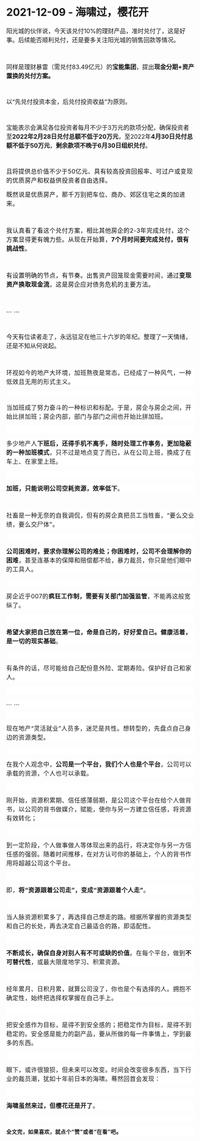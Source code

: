 # 2021-12-09 - 海啸过，樱花开

<p style="visibility: visible;"><span style="font-size: 16px; visibility: visible;">阳光城的伙伴说，今天该兑付10%的理财产品，准时兑付了，这是好事。后续能否顺利兑付，还是要多关注阳光城的销售回款等情况。</span></p><p style="visibility: visible;"><span style="font-size: 16px; visibility: visible;"><br style="visibility: visible;"></span></p><p style="visibility: visible;"><span style="font-size: 16px; visibility: visible;">同样是理财暴雷（需兑付83.49亿元）的<strong style="visibility: visible;">宝能集团</strong>，提出<strong style="visibility: visible;">现金分期+资产置换的兑付方案。</strong></span></p><p style="visibility: visible;"><br style="visibility: visible;"></p><p style="visibility: visible;"><span style="font-size: 16px; visibility: visible;">以“先兑付投资本金，后兑付投资收益”为原则。<span style="font-size: 16px; visibility: visible;"></span></span></p><p style="visibility: visible;"><br style="visibility: visible;"></p><p style="visibility: visible;"><span style="font-size: 16px; visibility: visible;">宝能表示会满足各位投资者每月不少于3万元的款项分配，确保投资者至<strong style="visibility: visible;">2022年2月28日兑付总额不低于20万元</strong>，至2022年<strong style="visibility: visible;">4月30日兑付总额不低于50万元</strong>，<strong style="visibility: visible;">剩余款项不晚于6月30日组织兑付</strong>。</span></p><p style="visibility: visible;"><br style="visibility: visible;"></p><p style="visibility: visible;"><span style="font-size: 16px; visibility: visible;">且</span><span style="font-size: 16px; background: 0px center rgb(255, 255, 255); color: rgb(14, 14, 14); font-family: inherit; font-style: inherit; font-variant: inherit; font-weight: inherit; letter-spacing: 0.544px; outline: 0px; max-width: 100%; border-width: 0px; border-style: initial; border-color: initial; vertical-align: baseline; font-stretch: inherit; line-height: inherit; box-sizing: border-box !important; overflow-wrap: break-word !important; visibility: visible;">将提供总价值不少于</span><span style="font-size: 16px; background-color: rgb(255, 255, 255); color: rgb(14, 14, 14); font-family: inherit; font-style: inherit; font-variant-ligatures: inherit; font-variant-caps: inherit; font-weight: inherit; letter-spacing: 0.544px; visibility: visible;">50</span><span style="font-size: 16px; background: 0px center rgb(255, 255, 255); color: rgb(14, 14, 14); font-family: inherit; font-style: inherit; font-variant: inherit; font-weight: inherit; letter-spacing: 0.544px; outline: 0px; max-width: 100%; border-width: 0px; border-style: initial; border-color: initial; vertical-align: baseline; font-stretch: inherit; line-height: inherit; box-sizing: border-box !important; overflow-wrap: break-word !important; visibility: visible;">亿元、具有较高投资回报率、可过户或变现的优质房产和权益供投资者自由选择。</span></p><p style="visibility: visible;"><span style="font-family: inherit; font-size: 16px; background: 0px center rgb(255, 255, 255); color: rgb(14, 14, 14); font-style: inherit; font-variant: inherit; font-weight: inherit; letter-spacing: 0.544px; outline: 0px; max-width: 100%; border-width: 0px; border-style: initial; border-color: initial; vertical-align: baseline; font-stretch: inherit; line-height: inherit; box-sizing: border-box !important; overflow-wrap: break-word !important; visibility: visible;"></span></p><p style="visibility: visible;"><span style="background: 0px center rgb(255, 255, 255); color: rgb(14, 14, 14); font-family: inherit; font-style: inherit; font-variant: inherit; font-weight: inherit; letter-spacing: 0.544px; outline: 0px; max-width: 100%; border-width: 0px; border-style: initial; border-color: initial; vertical-align: baseline; font-stretch: inherit; line-height: inherit; font-size: 16px; box-sizing: border-box !important; overflow-wrap: break-word !important; visibility: visible;">既然说是优质房产，那千万别把车位、商办、郊区住宅之类的加进来。</span></p><p style="visibility: visible;"><span style="font-size: 16px; background: 0px center rgb(255, 255, 255); color: rgb(14, 14, 14); font-family: inherit; font-style: inherit; font-variant: inherit; font-weight: inherit; letter-spacing: 0.544px; outline: 0px; max-width: 100%; border-width: 0px; border-style: initial; border-color: initial; vertical-align: baseline; font-stretch: inherit; line-height: inherit; box-sizing: border-box !important; overflow-wrap: break-word !important; visibility: visible;"><br style="visibility: visible;"></span></p><p style="visibility: visible;"><span style="font-size: 16px; background: 0px center rgb(255, 255, 255); color: rgb(14, 14, 14); font-family: inherit; font-style: inherit; font-variant: inherit; font-weight: inherit; letter-spacing: 0.544px; outline: 0px; max-width: 100%; border-width: 0px; border-style: initial; border-color: initial; vertical-align: baseline; font-stretch: inherit; line-height: inherit; box-sizing: border-box !important; overflow-wrap: break-word !important; visibility: visible;">我认真看了看这个兑付方案，相比其他房企的2-3年完成兑付，这个方案显得更有魄力些。从现在开始算，<strong style="visibility: visible;">7个月时间要完成兑付，很有挑战性</strong>。</span></p><p style="visibility: visible;"><span style="font-size: 16px; background: 0px center rgb(255, 255, 255); color: rgb(14, 14, 14); font-family: inherit; font-style: inherit; font-variant: inherit; font-weight: inherit; letter-spacing: 0.544px; outline: 0px; max-width: 100%; border-width: 0px; border-style: initial; border-color: initial; vertical-align: baseline; font-stretch: inherit; line-height: inherit; box-sizing: border-box !important; overflow-wrap: break-word !important; visibility: visible;"><br style="visibility: visible;"></span></p><p style="visibility: visible;"><span style="font-size: 16px; background: 0px center rgb(255, 255, 255); color: rgb(14, 14, 14); font-family: inherit; font-style: inherit; font-variant: inherit; font-weight: inherit; letter-spacing: 0.544px; outline: 0px; max-width: 100%; border-width: 0px; border-style: initial; border-color: initial; vertical-align: baseline; font-stretch: inherit; line-height: inherit; box-sizing: border-box !important; overflow-wrap: break-word !important; visibility: visible;">有设置明确的节点，有节奏。出售资产回笼现金需要时间，<span style="outline: 0px; max-width: 100%; font-family: -apple-system, BlinkMacSystemFont, &quot;Helvetica Neue&quot;, &quot;PingFang SC&quot;, &quot;Hiragino Sans GB&quot;, &quot;Microsoft YaHei UI&quot;, &quot;Microsoft YaHei&quot;, Arial, sans-serif; font-size: 16px; letter-spacing: 0.544px; background-color: rgb(255, 255, 255); box-sizing: border-box !important; overflow-wrap: break-word !important; visibility: visible;">通</span><span style="outline: 0px; max-width: 100%; font-family: -apple-system, BlinkMacSystemFont, &quot;Helvetica Neue&quot;, &quot;PingFang SC&quot;, &quot;Hiragino Sans GB&quot;, &quot;Microsoft YaHei UI&quot;, &quot;Microsoft YaHei&quot;, Arial, sans-serif; font-size: 16px; letter-spacing: 0.544px; background-color: rgb(255, 255, 255); box-sizing: border-box !important; overflow-wrap: break-word !important; visibility: visible;">过</span><strong style="outline: 0px; max-width: 100%; font-family: -apple-system, BlinkMacSystemFont, &quot;Helvetica Neue&quot;, &quot;PingFang SC&quot;, &quot;Hiragino Sans GB&quot;, &quot;Microsoft YaHei UI&quot;, &quot;Microsoft YaHei&quot;, Arial, sans-serif; font-size: 16px; letter-spacing: 0.544px; white-space: normal; background-color: rgb(255, 255, 255); box-sizing: border-box !important; overflow-wrap: break-word !important; visibility: visible;">变现资产换取现金流</strong><span style="outline: 0px; max-width: 100%; font-family: -apple-system, BlinkMacSystemFont, &quot;Helvetica Neue&quot;, &quot;PingFang SC&quot;, &quot;Hiragino Sans GB&quot;, &quot;Microsoft YaHei UI&quot;, &quot;Microsoft YaHei&quot;, Arial, sans-serif; font-size: 16px; letter-spacing: 0.544px; background-color: rgb(255, 255, 255); box-sizing: border-box !important; overflow-wrap: break-word !important; visibility: visible;">，这是</span><span style="outline: 0px; max-width: 100%; font-family: -apple-system, BlinkMacSystemFont, &quot;Helvetica Neue&quot;, &quot;PingFang SC&quot;, &quot;Hiragino Sans GB&quot;, &quot;Microsoft YaHei UI&quot;, &quot;Microsoft YaHei&quot;, Arial, sans-serif; font-size: 16px; letter-spacing: 0.544px; background-color: rgb(255, 255, 255); box-sizing: border-box !important; overflow-wrap: break-word !important; visibility: visible;">房企应对债务危机</span><span style="outline: 0px; max-width: 100%; font-family: -apple-system, BlinkMacSystemFont, &quot;Helvetica Neue&quot;, &quot;PingFang SC&quot;, &quot;Hiragino Sans GB&quot;, &quot;Microsoft YaHei UI&quot;, &quot;Microsoft YaHei&quot;, Arial, sans-serif; font-size: 16px; letter-spacing: 0.544px; background-color: rgb(255, 255, 255); box-sizing: border-box !important; overflow-wrap: break-word !important; visibility: visible;">的主要</span><span style="outline: 0px; max-width: 100%; font-family: -apple-system, BlinkMacSystemFont, &quot;Helvetica Neue&quot;, &quot;PingFang SC&quot;, &quot;Hiragino Sans GB&quot;, &quot;Microsoft YaHei UI&quot;, &quot;Microsoft YaHei&quot;, Arial, sans-serif; font-size: 16px; letter-spacing: 0.544px; background-color: rgb(255, 255, 255); box-sizing: border-box !important; overflow-wrap: break-word !important; visibility: visible;">方法</span>。</span></p><p style="visibility: visible;"><span style="font-size: 16px; background: 0px center rgb(255, 255, 255); color: rgb(14, 14, 14); font-family: inherit; font-style: inherit; font-variant: inherit; font-weight: inherit; letter-spacing: 0.544px; outline: 0px; max-width: 100%; border-width: 0px; border-style: initial; border-color: initial; vertical-align: baseline; font-stretch: inherit; line-height: inherit; box-sizing: border-box !important; overflow-wrap: break-word !important; visibility: visible;"><br style="visibility: visible;"></span></p><p style="visibility: visible;"><span style="font-size: 16px; background: 0px center rgb(255, 255, 255); color: rgb(14, 14, 14); font-family: inherit; font-style: inherit; font-variant: inherit; font-weight: inherit; letter-spacing: 0.544px; outline: 0px; max-width: 100%; border-width: 0px; border-style: initial; border-color: initial; vertical-align: baseline; font-stretch: inherit; line-height: inherit; box-sizing: border-box !important; overflow-wrap: break-word !important; visibility: visible;">... ...<br style="visibility: visible;"></span></p><p style="visibility: visible;"><span style="font-size: 16px; background: 0px center rgb(255, 255, 255); color: rgb(14, 14, 14); font-family: inherit; font-style: inherit; font-variant: inherit; font-weight: inherit; letter-spacing: 0.544px; outline: 0px; max-width: 100%; border-width: 0px; border-style: initial; border-color: initial; vertical-align: baseline; font-stretch: inherit; line-height: inherit; box-sizing: border-box !important; overflow-wrap: break-word !important; visibility: visible;"><br style="visibility: visible;"></span></p><p style="visibility: visible;"><span style="font-size: 16px; visibility: visible;">今天有位读者走了，永远驻足在他三十六岁的年纪。整理了一天情绪，还是不知从何说起。</span></p><p style="visibility: visible;"><span style="font-size: 16px; visibility: visible;"><br style="visibility: visible;"></span></p><p style="outline: 0px; max-width: 100%; font-family: -apple-system, BlinkMacSystemFont, &quot;Helvetica Neue&quot;, &quot;PingFang SC&quot;, &quot;Hiragino Sans GB&quot;, &quot;Microsoft YaHei UI&quot;, &quot;Microsoft YaHei&quot;, Arial, sans-serif; letter-spacing: 0.544px; white-space: normal; background-color: rgb(255, 255, 255); box-sizing: border-box !important; overflow-wrap: break-word !important; visibility: visible;"><span style="outline: 0px; max-width: 100%; font-size: 16px; box-sizing: border-box !important; overflow-wrap: break-word !important; visibility: visible;">环视如今的地产大环境，加班熬夜是常态，已经成了一种风气，一种低效且无用的形式主义。</span></p><p style="outline: 0px; max-width: 100%; font-family: -apple-system, BlinkMacSystemFont, &quot;Helvetica Neue&quot;, &quot;PingFang SC&quot;, &quot;Hiragino Sans GB&quot;, &quot;Microsoft YaHei UI&quot;, &quot;Microsoft YaHei&quot;, Arial, sans-serif; letter-spacing: 0.544px; white-space: normal; background-color: rgb(255, 255, 255); box-sizing: border-box !important; overflow-wrap: break-word !important; visibility: visible;"><br style="visibility: visible;"></p><p style="outline: 0px; max-width: 100%; font-family: -apple-system, BlinkMacSystemFont, &quot;Helvetica Neue&quot;, &quot;PingFang SC&quot;, &quot;Hiragino Sans GB&quot;, &quot;Microsoft YaHei UI&quot;, &quot;Microsoft YaHei&quot;, Arial, sans-serif; letter-spacing: 0.544px; white-space: normal; background-color: rgb(255, 255, 255); box-sizing: border-box !important; overflow-wrap: break-word !important; visibility: visible;"><span style="outline: 0px; max-width: 100%; font-size: 16px; box-sizing: border-box !important; overflow-wrap: break-word !important; visibility: visible;">当加班成了努力奋斗的一种标识和标配。于是，房企与房企之间，开始比拼加班；房企内部，部门与部门之间也开始比拼加班。</span></p><p style="outline: 0px; max-width: 100%; font-family: -apple-system, BlinkMacSystemFont, &quot;Helvetica Neue&quot;, &quot;PingFang SC&quot;, &quot;Hiragino Sans GB&quot;, &quot;Microsoft YaHei UI&quot;, &quot;Microsoft YaHei&quot;, Arial, sans-serif; letter-spacing: 0.544px; white-space: normal; background-color: rgb(255, 255, 255); box-sizing: border-box !important; overflow-wrap: break-word !important; visibility: visible;"><span style="outline: 0px; max-width: 100%; font-size: 16px; box-sizing: border-box !important; overflow-wrap: break-word !important; visibility: visible;"><br style="visibility: visible;"></span></p><p style="outline: 0px; max-width: 100%; font-family: -apple-system, BlinkMacSystemFont, &quot;Helvetica Neue&quot;, &quot;PingFang SC&quot;, &quot;Hiragino Sans GB&quot;, &quot;Microsoft YaHei UI&quot;, &quot;Microsoft YaHei&quot;, Arial, sans-serif; letter-spacing: 0.544px; white-space: normal; background-color: rgb(255, 255, 255); box-sizing: border-box !important; overflow-wrap: break-word !important; visibility: visible;"><span style="outline: 0px; max-width: 100%; font-size: 16px; box-sizing: border-box !important; overflow-wrap: break-word !important; visibility: visible;"><span style="font-family: -apple-system, BlinkMacSystemFont, &quot;Helvetica Neue&quot;, &quot;PingFang SC&quot;, &quot;Hiragino Sans GB&quot;, &quot;Microsoft YaHei UI&quot;, &quot;Microsoft YaHei&quot;, Arial, sans-serif; font-size: 16px; letter-spacing: 0.544px; background-color: rgb(255, 255, 255); visibility: visible;">多少地产人<strong style="visibility: visible;">下班后，还得手机不离手，随时处理工作事务，更加隐蔽的一种加班模式</strong>，只不过是地点变了而已，从在公司上班，换成了在车上、在家里上班。</span></span></p><p style="outline: 0px; max-width: 100%; font-family: -apple-system, BlinkMacSystemFont, &quot;Helvetica Neue&quot;, &quot;PingFang SC&quot;, &quot;Hiragino Sans GB&quot;, &quot;Microsoft YaHei UI&quot;, &quot;Microsoft YaHei&quot;, Arial, sans-serif; letter-spacing: 0.544px; white-space: normal; background-color: rgb(255, 255, 255); box-sizing: border-box !important; overflow-wrap: break-word !important; visibility: visible;"><span style="outline: 0px; max-width: 100%; font-size: 16px; box-sizing: border-box !important; overflow-wrap: break-word !important; visibility: visible;"><span style="font-family: -apple-system, BlinkMacSystemFont, &quot;Helvetica Neue&quot;, &quot;PingFang SC&quot;, &quot;Hiragino Sans GB&quot;, &quot;Microsoft YaHei UI&quot;, &quot;Microsoft YaHei&quot;, Arial, sans-serif; font-size: 16px; letter-spacing: 0.544px; background-color: rgb(255, 255, 255); visibility: visible;"><br style="visibility: visible;"></span></span></p><p style="outline: 0px; max-width: 100%; font-family: -apple-system, BlinkMacSystemFont, &quot;Helvetica Neue&quot;, &quot;PingFang SC&quot;, &quot;Hiragino Sans GB&quot;, &quot;Microsoft YaHei UI&quot;, &quot;Microsoft YaHei&quot;, Arial, sans-serif; letter-spacing: 0.544px; white-space: normal; background-color: rgb(255, 255, 255); box-sizing: border-box !important; overflow-wrap: break-word !important; visibility: visible;"><span style="outline: 0px; max-width: 100%; font-size: 16px; box-sizing: border-box !important; overflow-wrap: break-word !important; visibility: visible;"><span style="font-family: -apple-system, BlinkMacSystemFont, &quot;Helvetica Neue&quot;, &quot;PingFang SC&quot;, &quot;Hiragino Sans GB&quot;, &quot;Microsoft YaHei UI&quot;, &quot;Microsoft YaHei&quot;, Arial, sans-serif; font-size: 16px; letter-spacing: 0.544px; background-color: rgb(255, 255, 255); visibility: visible;"><strong style="visibility: visible;">加班，只能说明公司空耗资源，效率低下</strong>。</span></span></p><p style="visibility: visible;"><span style="font-size: 16px; visibility: visible;"><br style="visibility: visible;"></span></p><p style="outline: 0px; max-width: 100%; font-family: -apple-system, BlinkMacSystemFont, &quot;Helvetica Neue&quot;, &quot;PingFang SC&quot;, &quot;Hiragino Sans GB&quot;, &quot;Microsoft YaHei UI&quot;, &quot;Microsoft YaHei&quot;, Arial, sans-serif; letter-spacing: 0.544px; white-space: normal; background-color: rgb(255, 255, 255); box-sizing: border-box !important; overflow-wrap: break-word !important; visibility: visible;"><span style="outline: 0px; max-width: 100%; font-size: 16px; box-sizing: border-box !important; overflow-wrap: break-word !important; visibility: visible;">社畜是一种无奈的自我调侃，但有的房企真把员工当牲畜，“要么交业绩，要么交尸体”。</span></p><p style="outline: 0px; max-width: 100%; font-family: -apple-system, BlinkMacSystemFont, &quot;Helvetica Neue&quot;, &quot;PingFang SC&quot;, &quot;Hiragino Sans GB&quot;, &quot;Microsoft YaHei UI&quot;, &quot;Microsoft YaHei&quot;, Arial, sans-serif; letter-spacing: 0.544px; white-space: normal; background-color: rgb(255, 255, 255); box-sizing: border-box !important; overflow-wrap: break-word !important; visibility: visible;"><span style="outline: 0px; max-width: 100%; font-size: 16px; box-sizing: border-box !important; overflow-wrap: break-word !important; visibility: visible;"><br style="visibility: visible;"></span></p><p style="outline: 0px; max-width: 100%; font-family: -apple-system, BlinkMacSystemFont, &quot;Helvetica Neue&quot;, &quot;PingFang SC&quot;, &quot;Hiragino Sans GB&quot;, &quot;Microsoft YaHei UI&quot;, &quot;Microsoft YaHei&quot;, Arial, sans-serif; letter-spacing: 0.544px; white-space: normal; background-color: rgb(255, 255, 255); box-sizing: border-box !important; overflow-wrap: break-word !important; visibility: visible;"><span style="outline: 0px; max-width: 100%; font-size: 16px; box-sizing: border-box !important; overflow-wrap: break-word !important; visibility: visible;"><strong style="visibility: visible;">公司困难时，要求你理解公司的难处；你困难时，公司不会理解你的困难</strong>，甚至连基本的保障和赔偿都不给，暴力裁员，你只是他们眼中的工具人。<br style="outline: 0px; max-width: 100%; box-sizing: border-box !important; overflow-wrap: break-word !important; visibility: visible;"></span></p><p style="outline: 0px;max-width: 100%;font-family: -apple-system, BlinkMacSystemFont, &quot;Helvetica Neue&quot;, &quot;PingFang SC&quot;, &quot;Hiragino Sans GB&quot;, &quot;Microsoft YaHei UI&quot;, &quot;Microsoft YaHei&quot;, Arial, sans-serif;letter-spacing: 0.544px;white-space: normal;background-color: rgb(255, 255, 255);box-sizing: border-box !important;overflow-wrap: break-word !important;"><span style="outline: 0px;max-width: 100%;font-size: 16px;box-sizing: border-box !important;overflow-wrap: break-word !important;"><br></span></p><p style="outline: 0px;max-width: 100%;font-family: -apple-system, BlinkMacSystemFont, &quot;Helvetica Neue&quot;, &quot;PingFang SC&quot;, &quot;Hiragino Sans GB&quot;, &quot;Microsoft YaHei UI&quot;, &quot;Microsoft YaHei&quot;, Arial, sans-serif;letter-spacing: 0.544px;white-space: normal;background-color: rgb(255, 255, 255);box-sizing: border-box !important;overflow-wrap: break-word !important;"><span style="font-size: 16px;">房企近乎007的<strong>疯狂工作制，需要有关部门加强监管</strong>，不能再这般宽纵了。</span><br></p><p style="outline: 0px;max-width: 100%;font-family: -apple-system, BlinkMacSystemFont, &quot;Helvetica Neue&quot;, &quot;PingFang SC&quot;, &quot;Hiragino Sans GB&quot;, &quot;Microsoft YaHei UI&quot;, &quot;Microsoft YaHei&quot;, Arial, sans-serif;letter-spacing: 0.544px;white-space: normal;background-color: rgb(255, 255, 255);box-sizing: border-box !important;overflow-wrap: break-word !important;"><span style="font-size: 16px;"><br></span></p><p style="outline: 0px;max-width: 100%;font-family: -apple-system, BlinkMacSystemFont, &quot;Helvetica Neue&quot;, &quot;PingFang SC&quot;, &quot;Hiragino Sans GB&quot;, &quot;Microsoft YaHei UI&quot;, &quot;Microsoft YaHei&quot;, Arial, sans-serif;letter-spacing: 0.544px;white-space: normal;background-color: rgb(255, 255, 255);box-sizing: border-box !important;overflow-wrap: break-word !important;"><span style="font-size: 16px;"><strong style="font-size: 16px;white-space: normal;">希望大家把自己放在第一位，</strong><strong style="font-size: 16px;white-space: normal;">命是自己的，</strong><strong style="font-size: 16px;white-space: normal;">好好爱自己。健康活着，是一切的现实基础</strong><span style="font-size: 16px;">。</span></span></p><p style="outline: 0px;max-width: 100%;font-family: -apple-system, BlinkMacSystemFont, &quot;Helvetica Neue&quot;, &quot;PingFang SC&quot;, &quot;Hiragino Sans GB&quot;, &quot;Microsoft YaHei UI&quot;, &quot;Microsoft YaHei&quot;, Arial, sans-serif;letter-spacing: 0.544px;white-space: normal;background-color: rgb(255, 255, 255);box-sizing: border-box !important;overflow-wrap: break-word !important;"><span style="font-size: 16px;"><br></span></p><p style="outline: 0px;max-width: 100%;font-family: -apple-system, BlinkMacSystemFont, &quot;Helvetica Neue&quot;, &quot;PingFang SC&quot;, &quot;Hiragino Sans GB&quot;, &quot;Microsoft YaHei UI&quot;, &quot;Microsoft YaHei&quot;, Arial, sans-serif;letter-spacing: 0.544px;white-space: normal;background-color: rgb(255, 255, 255);box-sizing: border-box !important;overflow-wrap: break-word !important;"><span style="font-size: 16px;">有条件的话，尽可能给自己配份意外险、定期寿险。保护好自己和家人。<br></span></p><p style="outline: 0px;max-width: 100%;font-family: -apple-system, BlinkMacSystemFont, &quot;Helvetica Neue&quot;, &quot;PingFang SC&quot;, &quot;Hiragino Sans GB&quot;, &quot;Microsoft YaHei UI&quot;, &quot;Microsoft YaHei&quot;, Arial, sans-serif;letter-spacing: 0.544px;white-space: normal;background-color: rgb(255, 255, 255);box-sizing: border-box !important;overflow-wrap: break-word !important;"><span style="font-size: 16px;"><br></span></p><p style="outline: 0px;max-width: 100%;font-family: -apple-system, BlinkMacSystemFont, &quot;Helvetica Neue&quot;, &quot;PingFang SC&quot;, &quot;Hiragino Sans GB&quot;, &quot;Microsoft YaHei UI&quot;, &quot;Microsoft YaHei&quot;, Arial, sans-serif;letter-spacing: 0.544px;white-space: normal;background-color: rgb(255, 255, 255);box-sizing: border-box !important;overflow-wrap: break-word !important;"><span style="font-size: 16px;">... ...</span><span style="font-size: 16px;letter-spacing: 0.544px;"></span></p><p style="outline: 0px;max-width: 100%;font-family: -apple-system, BlinkMacSystemFont, &quot;Helvetica Neue&quot;, &quot;PingFang SC&quot;, &quot;Hiragino Sans GB&quot;, &quot;Microsoft YaHei UI&quot;, &quot;Microsoft YaHei&quot;, Arial, sans-serif;letter-spacing: 0.544px;white-space: normal;background-color: rgb(255, 255, 255);box-sizing: border-box !important;overflow-wrap: break-word !important;"><br></p><p style="outline: 0px;max-width: 100%;font-family: -apple-system, BlinkMacSystemFont, &quot;Helvetica Neue&quot;, &quot;PingFang SC&quot;, &quot;Hiragino Sans GB&quot;, &quot;Microsoft YaHei UI&quot;, &quot;Microsoft YaHei&quot;, Arial, sans-serif;letter-spacing: 0.544px;white-space: normal;background-color: rgb(255, 255, 255);box-sizing: border-box !important;overflow-wrap: break-word !important;"><span style="font-size: 16px;">现在地产“灵活就业”人员多，迷茫是共性。想转型的，先盘点自己身边的资源类型。<br></span></p><p style="outline: 0px;max-width: 100%;font-family: -apple-system, BlinkMacSystemFont, &quot;Helvetica Neue&quot;, &quot;PingFang SC&quot;, &quot;Hiragino Sans GB&quot;, &quot;Microsoft YaHei UI&quot;, &quot;Microsoft YaHei&quot;, Arial, sans-serif;letter-spacing: 0.544px;white-space: normal;background-color: rgb(255, 255, 255);box-sizing: border-box !important;overflow-wrap: break-word !important;"><span style="font-size: 16px;"><br></span></p><p style="outline: 0px;max-width: 100%;font-family: -apple-system, BlinkMacSystemFont, &quot;Helvetica Neue&quot;, &quot;PingFang SC&quot;, &quot;Hiragino Sans GB&quot;, &quot;Microsoft YaHei UI&quot;, &quot;Microsoft YaHei&quot;, Arial, sans-serif;letter-spacing: 0.544px;white-space: normal;background-color: rgb(255, 255, 255);box-sizing: border-box !important;overflow-wrap: break-word !important;"><span style="font-size: 16px;">在我个人观念中，<strong>公司是一个平台，我们个人也是个平台</strong>，公司可以承载的资源，个人也可以承载。</span></p><p style="outline: 0px;max-width: 100%;font-family: -apple-system, BlinkMacSystemFont, &quot;Helvetica Neue&quot;, &quot;PingFang SC&quot;, &quot;Hiragino Sans GB&quot;, &quot;Microsoft YaHei UI&quot;, &quot;Microsoft YaHei&quot;, Arial, sans-serif;letter-spacing: 0.544px;white-space: normal;background-color: rgb(255, 255, 255);box-sizing: border-box !important;overflow-wrap: break-word !important;"><span style="font-size: 16px;"><br></span></p><p style="outline: 0px;max-width: 100%;font-family: -apple-system, BlinkMacSystemFont, &quot;Helvetica Neue&quot;, &quot;PingFang SC&quot;, &quot;Hiragino Sans GB&quot;, &quot;Microsoft YaHei UI&quot;, &quot;Microsoft YaHei&quot;, Arial, sans-serif;letter-spacing: 0.544px;white-space: normal;background-color: rgb(255, 255, 255);box-sizing: border-box !important;overflow-wrap: break-word !important;"><span style="font-size: 16px;">刚开始，资源积累期、信任感薄弱期，是公司这个平台在给个人做背书，以公司的背书做媒介，赋能，使你与另一方建立信任感，将资源有效转化；</span></p><p style="outline: 0px;max-width: 100%;font-family: -apple-system, BlinkMacSystemFont, &quot;Helvetica Neue&quot;, &quot;PingFang SC&quot;, &quot;Hiragino Sans GB&quot;, &quot;Microsoft YaHei UI&quot;, &quot;Microsoft YaHei&quot;, Arial, sans-serif;letter-spacing: 0.544px;white-space: normal;background-color: rgb(255, 255, 255);box-sizing: border-box !important;overflow-wrap: break-word !important;"><span style="font-size: 16px;"><br></span></p><p style="outline: 0px;max-width: 100%;font-family: -apple-system, BlinkMacSystemFont, &quot;Helvetica Neue&quot;, &quot;PingFang SC&quot;, &quot;Hiragino Sans GB&quot;, &quot;Microsoft YaHei UI&quot;, &quot;Microsoft YaHei&quot;, Arial, sans-serif;letter-spacing: 0.544px;white-space: normal;background-color: rgb(255, 255, 255);box-sizing: border-box !important;overflow-wrap: break-word !important;"><span style="font-size: 16px;">到一定阶段，个人做事做人等体现出来的品行，将决定你与另一方信任感的强弱。随着时间推移，在对方认可你的基础上，个人的背书作用将超越公司这个平台。<br></span></p><p style="outline: 0px;max-width: 100%;font-family: -apple-system, BlinkMacSystemFont, &quot;Helvetica Neue&quot;, &quot;PingFang SC&quot;, &quot;Hiragino Sans GB&quot;, &quot;Microsoft YaHei UI&quot;, &quot;Microsoft YaHei&quot;, Arial, sans-serif;letter-spacing: 0.544px;white-space: normal;background-color: rgb(255, 255, 255);box-sizing: border-box !important;overflow-wrap: break-word !important;"><span style="font-size: 16px;"><br></span></p><p style="outline: 0px;max-width: 100%;font-family: -apple-system, BlinkMacSystemFont, &quot;Helvetica Neue&quot;, &quot;PingFang SC&quot;, &quot;Hiragino Sans GB&quot;, &quot;Microsoft YaHei UI&quot;, &quot;Microsoft YaHei&quot;, Arial, sans-serif;letter-spacing: 0.544px;white-space: normal;background-color: rgb(255, 255, 255);box-sizing: border-box !important;overflow-wrap: break-word !important;"><span style="font-size: 16px;">即，<strong>将“资源跟着公司走”，变成“资源跟着个人走”</strong>。<br></span></p><p style="outline: 0px;max-width: 100%;font-family: -apple-system, BlinkMacSystemFont, &quot;Helvetica Neue&quot;, &quot;PingFang SC&quot;, &quot;Hiragino Sans GB&quot;, &quot;Microsoft YaHei UI&quot;, &quot;Microsoft YaHei&quot;, Arial, sans-serif;letter-spacing: 0.544px;white-space: normal;background-color: rgb(255, 255, 255);box-sizing: border-box !important;overflow-wrap: break-word !important;"><span style="font-size: 16px;"><br></span></p><p style="outline: 0px;max-width: 100%;font-family: -apple-system, BlinkMacSystemFont, &quot;Helvetica Neue&quot;, &quot;PingFang SC&quot;, &quot;Hiragino Sans GB&quot;, &quot;Microsoft YaHei UI&quot;, &quot;Microsoft YaHei&quot;, Arial, sans-serif;letter-spacing: 0.544px;white-space: normal;background-color: rgb(255, 255, 255);box-sizing: border-box !important;overflow-wrap: break-word !important;"><span style="font-size: 16px;">当人脉资源积累多了，再选择自己想走的路。根据所掌握的资源类型和自己的长处，再去决定自己最适合的路，即适配性。</span></p><p style="outline: 0px;max-width: 100%;font-family: -apple-system, BlinkMacSystemFont, &quot;Helvetica Neue&quot;, &quot;PingFang SC&quot;, &quot;Hiragino Sans GB&quot;, &quot;Microsoft YaHei UI&quot;, &quot;Microsoft YaHei&quot;, Arial, sans-serif;letter-spacing: 0.544px;white-space: normal;background-color: rgb(255, 255, 255);box-sizing: border-box !important;overflow-wrap: break-word !important;"><span style="font-size: 16px;"><br></span></p><p style="outline: 0px;max-width: 100%;font-family: -apple-system, BlinkMacSystemFont, &quot;Helvetica Neue&quot;, &quot;PingFang SC&quot;, &quot;Hiragino Sans GB&quot;, &quot;Microsoft YaHei UI&quot;, &quot;Microsoft YaHei&quot;, Arial, sans-serif;letter-spacing: 0.544px;white-space: normal;background-color: rgb(255, 255, 255);box-sizing: border-box !important;overflow-wrap: break-word !important;"><span style="font-size: 16px;"></span><strong><span style="letter-spacing: 0.544px;font-size: 16px;">不断成长，确保自身对别人有不可或缺的价值</span><span style="letter-spacing: 0.544px;font-size: 16px;"></span></strong><span style="letter-spacing: 0.544px;font-size: 16px;">。</span><span style="letter-spacing: 0.544px;font-size: 16px;">在每个平台</span><span style="letter-spacing: 0.544px;font-size: 16px;">，</span><span style="letter-spacing: 0.544px;font-size: 16px;">做到</span><strong style="letter-spacing: 0.544px;font-size: 16px;">不可替代性</strong><span style="letter-spacing: 0.544px;font-size: 16px;">，或最大限度地学习、积累资源。</span></p><p style="outline: 0px;max-width: 100%;font-family: -apple-system, BlinkMacSystemFont, &quot;Helvetica Neue&quot;, &quot;PingFang SC&quot;, &quot;Hiragino Sans GB&quot;, &quot;Microsoft YaHei UI&quot;, &quot;Microsoft YaHei&quot;, Arial, sans-serif;letter-spacing: 0.544px;white-space: normal;background-color: rgb(255, 255, 255);box-sizing: border-box !important;overflow-wrap: break-word !important;"><span style="font-size: 16px;"><br></span></p><p style="outline: 0px;max-width: 100%;font-family: -apple-system, BlinkMacSystemFont, &quot;Helvetica Neue&quot;, &quot;PingFang SC&quot;, &quot;Hiragino Sans GB&quot;, &quot;Microsoft YaHei UI&quot;, &quot;Microsoft YaHei&quot;, Arial, sans-serif;letter-spacing: 0.544px;white-space: normal;background-color: rgb(255, 255, 255);box-sizing: border-box !important;overflow-wrap: break-word !important;"><span style="font-size: 16px;">经年累月、日积月累，就算公司没了，你也是个有选择的人。拥抱不确定性，始终把选择权掌握在自己手上。</span></p><p style="outline: 0px;max-width: 100%;font-family: -apple-system, BlinkMacSystemFont, &quot;Helvetica Neue&quot;, &quot;PingFang SC&quot;, &quot;Hiragino Sans GB&quot;, &quot;Microsoft YaHei UI&quot;, &quot;Microsoft YaHei&quot;, Arial, sans-serif;letter-spacing: 0.544px;white-space: normal;background-color: rgb(255, 255, 255);box-sizing: border-box !important;overflow-wrap: break-word !important;"><span style="font-size: 16px;"><br></span></p><p style="outline: 0px;max-width: 100%;font-family: -apple-system, BlinkMacSystemFont, &quot;Helvetica Neue&quot;, &quot;PingFang SC&quot;, &quot;Hiragino Sans GB&quot;, &quot;Microsoft YaHei UI&quot;, &quot;Microsoft YaHei&quot;, Arial, sans-serif;letter-spacing: 0.544px;white-space: normal;background-color: rgb(255, 255, 255);box-sizing: border-box !important;overflow-wrap: break-word !important;"><span style="font-size: 16px;">把安全感作为目标，是得不到安全感的；把稳定作为目标，是得不到稳定的。</span><span style="letter-spacing: 0.544px;font-size: 16px;">安全感是能力的副产品</span><span style="letter-spacing: 0.544px;font-size: 16px;">，要</span><span style="letter-spacing: 0.544px;font-size: 16px;">从所做的每一件事情上，学到最多的东西。</span></p><p style="outline: 0px;max-width: 100%;font-family: -apple-system, BlinkMacSystemFont, &quot;Helvetica Neue&quot;, &quot;PingFang SC&quot;, &quot;Hiragino Sans GB&quot;, &quot;Microsoft YaHei UI&quot;, &quot;Microsoft YaHei&quot;, Arial, sans-serif;letter-spacing: 0.544px;white-space: normal;background-color: rgb(255, 255, 255);box-sizing: border-box !important;overflow-wrap: break-word !important;"><span style="letter-spacing: 0.544px;font-size: 16px;"><br></span></p><p style="outline: 0px;max-width: 100%;font-family: -apple-system, BlinkMacSystemFont, &quot;Helvetica Neue&quot;, &quot;PingFang SC&quot;, &quot;Hiragino Sans GB&quot;, &quot;Microsoft YaHei UI&quot;, &quot;Microsoft YaHei&quot;, Arial, sans-serif;letter-spacing: 0.544px;white-space: normal;background-color: rgb(255, 255, 255);box-sizing: border-box !important;overflow-wrap: break-word !important;"><span style="letter-spacing: 0.544px;font-size: 16px;">眼下，或许很狼狈，但未来可以改变。时间会改变很多东西，当下行业的裁员潮，犹如十年前日本的海啸。蓦然回首会发现：<br></span></p><p style="outline: 0px;max-width: 100%;font-family: -apple-system, BlinkMacSystemFont, &quot;Helvetica Neue&quot;, &quot;PingFang SC&quot;, &quot;Hiragino Sans GB&quot;, &quot;Microsoft YaHei UI&quot;, &quot;Microsoft YaHei&quot;, Arial, sans-serif;letter-spacing: 0.544px;white-space: normal;background-color: rgb(255, 255, 255);box-sizing: border-box !important;overflow-wrap: break-word !important;"><span style="letter-spacing: 0.544px;font-size: 16px;"><br></span></p><p style="outline: 0px;max-width: 100%;font-family: -apple-system, BlinkMacSystemFont, &quot;Helvetica Neue&quot;, &quot;PingFang SC&quot;, &quot;Hiragino Sans GB&quot;, &quot;Microsoft YaHei UI&quot;, &quot;Microsoft YaHei&quot;, Arial, sans-serif;letter-spacing: 0.544px;white-space: normal;background-color: rgb(255, 255, 255);box-sizing: border-box !important;overflow-wrap: break-word !important;"><strong><span style="letter-spacing: 0.544px;font-size: 16px;">海啸虽然来过，但樱花还是开了</span></strong><span style="letter-spacing: 0.544px;font-size: 16px;">。</span></p><p style="outline: 0px;max-width: 100%;font-family: -apple-system, BlinkMacSystemFont, &quot;Helvetica Neue&quot;, &quot;PingFang SC&quot;, &quot;Hiragino Sans GB&quot;, &quot;Microsoft YaHei UI&quot;, &quot;Microsoft YaHei&quot;, Arial, sans-serif;letter-spacing: 0.544px;white-space: normal;background-color: rgb(255, 255, 255);box-sizing: border-box !important;overflow-wrap: break-word !important;"><br></p><p style="outline: 0px;max-width: 100%;font-family: -apple-system, BlinkMacSystemFont, &quot;Helvetica Neue&quot;, &quot;PingFang SC&quot;, &quot;Hiragino Sans GB&quot;, &quot;Microsoft YaHei UI&quot;, &quot;Microsoft YaHei&quot;, Arial, sans-serif;letter-spacing: 0.544px;white-space: normal;background-color: rgb(255, 255, 255);box-sizing: border-box !important;overflow-wrap: break-word !important;"><span style="outline: 0px;max-width: 100%;font-family: -apple-system, BlinkMacSystemFont, &quot;Helvetica Neue&quot;, &quot;PingFang SC&quot;, &quot;Hiragino Sans GB&quot;, &quot;Microsoft YaHei UI&quot;, &quot;Microsoft YaHei&quot;, Arial, sans-serif;letter-spacing: 0.544px;background-color: rgb(255, 255, 255);font-size: 14px;box-sizing: border-box !important;overflow-wrap: break-word !important;"><strong style="outline: 0px;max-width: 100%;box-sizing: border-box !important;overflow-wrap: break-word !important;">全文完，如果喜欢，就点个“赞”或者“在看”吧</strong></span><strong style="outline: 0px;max-width: 100%;font-family: -apple-system, BlinkMacSystemFont, &quot;Helvetica Neue&quot;, &quot;PingFang SC&quot;, &quot;Hiragino Sans GB&quot;, &quot;Microsoft YaHei UI&quot;, &quot;Microsoft YaHei&quot;, Arial, sans-serif;font-size: 16px;letter-spacing: 0.544px;white-space: normal;background-color: rgb(255, 255, 255);box-sizing: border-box !important;overflow-wrap: break-word !important;"><span style="outline: 0px;max-width: 100%;box-sizing: border-box !important;overflow-wrap: break-word !important;">。</span></strong></p><section class="mp_profile_iframe_wrp"><mp-common-profile class="mp_common_widget js_wx_tap_highlight" data-index="0" data-id="MzI1MzI4MDk5NA==" data-headimg="http://mmbiz.qpic.cn/mmbiz_png/11MRJ9lllc34wu1IVTjhUcS1vrnqtpLNNohFWt7ZFyEcxYakwiciaNA25mWEP60J2QFPcE8QLlR7nhIzbl1UgEYw/300?wx_fmt=png&amp;wxfrom=19" data-nickname="" data-alias="transfer_3253280994" data-signature="房地产行业那些事儿；有疑难，看奇谈；如果批评不被允许，那么赞美毫无意义。" data-origin_num="0" data-is_biz_ban="0" data-isban="0" data-verify_status="2" data-biz_account_status="1"></mp-common-profile></section>